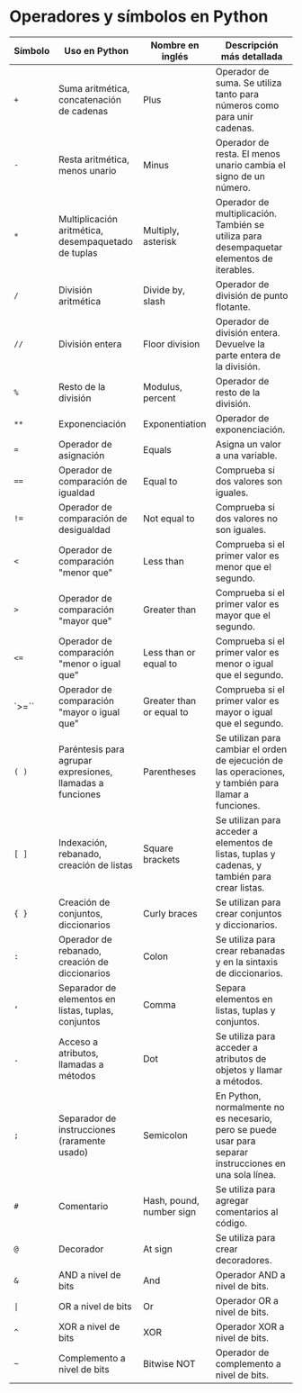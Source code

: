 # Operadores y símbolos en Python

| Símbolo | Uso en Python | Nombre en inglés | Descripción más detallada |
|--------|------------------------|---------------------|--------------------------|
| `+`    | Suma aritmética, concatenación de cadenas | Plus | Operador de suma. Se utiliza tanto para números como para unir cadenas. |
| `-`    | Resta aritmética, menos unario | Minus | Operador de resta. El menos unario cambia el signo de un número. |
| `*`    | Multiplicación aritmética, desempaquetado de tuplas | Multiply, asterisk | Operador de multiplicación. También se utiliza para desempaquetar elementos de iterables. |
| `/`    | División aritmética | Divide by, slash | Operador de división de punto flotante. |
| `//`   | División entera | Floor division | Operador de división entera. Devuelve la parte entera de la división. |
| `%`    | Resto de la división | Modulus, percent | Operador de resto de la división. |
| `**`   | Exponenciación | Exponentiation | Operador de exponenciación. |
| `=`    | Operador de asignación | Equals | Asigna un valor a una variable. |
| `==`   | Operador de comparación de igualdad | Equal to | Comprueba si dos valores son iguales. |
| `!=`   | Operador de comparación de desigualdad | Not equal to | Comprueba si dos valores no son iguales. |
| `<`    | Operador de comparación "menor que" | Less than | Comprueba si el primer valor es menor que el segundo. |
| `>`    | Operador de comparación "mayor que" | Greater than | Comprueba si el primer valor es mayor que el segundo. |
| `<=`   | Operador de comparación "menor o igual que" | Less than or equal to | Comprueba si el primer valor es menor o igual que el segundo. |
| `>=``   | Operador de comparación "mayor o igual que" | Greater than or equal to | Comprueba si el primer valor es mayor o igual que el segundo. |
| `( )`  | Paréntesis para agrupar expresiones, llamadas a funciones | Parentheses | Se utilizan para cambiar el orden de ejecución de las operaciones, y también para llamar a funciones. |
| `[ ]`  | Indexación, rebanado, creación de listas | Square brackets | Se utilizan para acceder a elementos de listas, tuplas y cadenas, y también para crear listas. |
| `{ }`  | Creación de conjuntos, diccionarios | Curly braces | Se utilizan para crear conjuntos y diccionarios. |
| `:`    | Operador de rebanado, creación de diccionarios | Colon | Se utiliza para crear rebanadas y en la sintaxis de diccionarios. |
| `,`    | Separador de elementos en listas, tuplas, conjuntos | Comma | Separa elementos en listas, tuplas y conjuntos. |
| `.`    | Acceso a atributos, llamadas a métodos | Dot | Se utiliza para acceder a atributos de objetos y llamar a métodos. |
| `;`    | Separador de instrucciones (raramente usado) | Semicolon | En Python, normalmente no es necesario, pero se puede usar para separar instrucciones en una sola línea. |
| `#`    | Comentario | Hash, pound, number sign | Se utiliza para agregar comentarios al código. |
| `@`    | Decorador | At sign | Se utiliza para crear decoradores. |
| `&`    | AND a nivel de bits | And | Operador AND a nivel de bits. |
| `\|`   | OR a nivel de bits | Or | Operador OR a nivel de bits. |
| `^`    | XOR a nivel de bits | XOR | Operador XOR a nivel de bits. |
| `~`    | Complemento a nivel de bits | Bitwise NOT | Operador de complemento a nivel de bits. |
